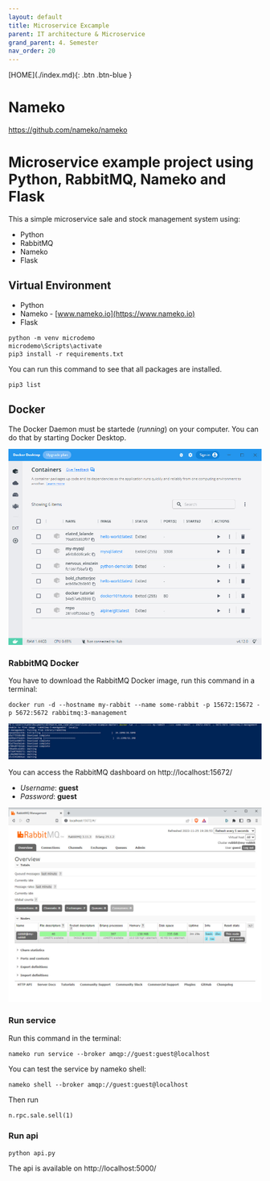 ```yaml
---
layout: default
title: Microservice Excample
parent: IT architecture & Microservice
grand_parent: 4. Semester
nav_order: 20
---
```


<span class="fs-1">
[HOME](./index.md){: .btn .btn-blue }
</span>

# Nameko


https://github.com/nameko/nameko

# Microservice example project using Python, RabbitMQ, Nameko and Flask

This a simple microservice sale and stock management system using:

- Python
- RabbitMQ
- Nameko
- Flask

## Virtual Environment
- Python
- Nameko - [www.nameko.io](https://www.nameko.io)
- Flask

```shell
python -m venv microdemo
microdemo\Scripts\activate
pip3 install -r requirements.txt
```

You can run this command to see that all packages are installed.

```shell
pip3 list
```

## Docker
The Docker Daemon must be startede (*running*) on your computer. You can do that by starting Docker Desktop.

![](./image/docker_desktop.jpg)

### RabbitMQ Docker
You have to download the RabbitMQ Docker image, run this command in a terminal:

```shell
docker run -d --hostname my-rabbit --name some-rabbit -p 15672:15672 -p 5672:5672 rabbitmq:3-management
```

![](./image/rabbitmy_docker.jpg)

You can access the RabbitMQ dashboard on http://localhost:15672/

- *Username*: **guest**
- *Password*: **guest**

![](./image/rabbitmq_dashboard.jpg)


### Run service
Run this command in the terminal:
```shell
nameko run service --broker amqp://guest:guest@localhost
```

You can test the service by nameko shell:
```shell
nameko shell --broker amqp://guest:guest@localhost
```

Then run
```shell
n.rpc.sale.sell(1)
```

### Run api
```shell
python api.py
```

The api is available on http://localhost:5000/
